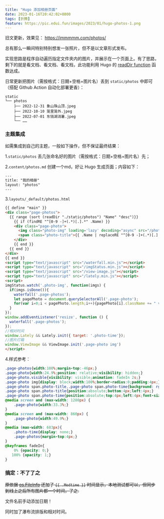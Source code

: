 ```yaml
---
title: "Hugo 添加相册页面"
date: 2023-01-16T20:42:02+0800
tags: [折腾]
feature: https://pic.edui.fun/images/2023/01/hugo-photos-1.png
---
```


旧文更新，效果见： <https://immmmm.com/photos/>

总有那么一瞬间特别特别想发一张照片，但不是以文章形式发布。

实现思路是程序自动遍历指定文件夹内的图片，并展示在一个页面上。有了思路，剩下的就是看文档、看文档、看文档，此功能利用 Hugo 的 [readDir function](https://gohugo.io/templates/files/) 函数达成。

<!--more-->

日常更新把图片（需按格式：日期+空格+图片名）丢到 `static/photos` 中即可（搭配 Github Action 自动化部署更香）：

```
static
└── photos
    ├── 2022-12-31 象山珠山顶.jpeg
    ├── 2022-10-10 笼里笼外.jpeg
    ├── 2022-07-01 东钱湖消暑.jpeg
    └── ……
``` 

### 主题集成

如需集成到自己的主题，一般如下操作，但不保证最终结果：

1.`static/photos` 丢几张命名好的图片（需按格式：日期+空格+图片名）先；

2.`content/photos.md` 创建一个md，好让 Hugo 生成页面；内容如下：

```html
---
title: "我的相册"
layout: "photos"
---
```

3.`layouts/_default/photos.html`
```html
{{ define "main" }}
<div class="page-photos">
  {{ range (sort (readDir "./static/photos") "Name" "desc")}}
    {{ if (findRE "^[0-9 -]+(.*)[.].*" .Name) }}
    <div class="page-photo">
      <img class="photo-img" loading='lazy' decoding="async" src="/photos/{{ .Name }}" alt="{{ .Name }}" />
      <span class="photo-title">{{ .Name | replaceRE "^[0-9 -]+(.*)[.].*" "$1"}}</span><span class="photo-time">{{ .Name | replaceRE "^([0-9-]+).*[.].*" "$1" }}</span>
    </div>
    {{ end }}
  {{ end }}
</div>
{{ end }}
<script type="text/javascript" src="/waterfall.min.js"></script>
<script type="text/javascript" src="/imgStatus.min.js"></script>
<script type="text/javascript" src="/view-image.js"></script>
<script type="text/javascript" src="/lately.min.js"></script>
<script>
imgStatus.watch('.photo-img', function(imgs) {
  if(imgs.isDone()){
    waterfall('.page-photos');
    let pagePhoto = document.querySelectorAll('.page-photo');
    for(var i=0;i < pagePhoto.length;i++){pagePhoto[i].className += " visible"};
  }
});
window.addEventListener('resize', function () {
  waterfall('.page-photos');
});
//相对时间
window.Lately && Lately.init({ target: '.photo-time'});
//图片灯箱
window.ViewImage && ViewImage.init('.page-photo img')
</script>
```


4.样式参考：
```css
.page-photos{width:100%;margin-top:-46px;}
.page-photo{width:24.9%;position: relative;visibility: hidden;}
.page-photo.visible{visibility: visible;animation: fadeIn 2s;}
.page-photo img{display: block;width:100%;border-radius:0;padding:4px;}
.page-photo span.photo-title,.page-photo span.photo-time{background: rgba(0, 0, 0, 0.3);padding:0px 8px;font-size:0.9rem;color: #fff;}
.page-photo span.photo-title{position:absolute;bottom:4px;left:4px;}
.page-photo span.photo-time{position:absolute;top:4px;left:4px;font-size:0.8rem;}
@media screen and (max-width: 1280px) {
	.page-photo{width:33.3%;}
}
@media screen and (max-width: 860px) {
	.page-photo{width:49.9%;}
}
@media (max-width: 683px){
	.photo-time{display: none;}
	.page-photos{margin-top:4px;}
}
@keyframes fadeIn{
	0% {opacity: 0;}
   100% {opacity: 1;}
}
```

### 搞定：不了了之

~~原依据 [os.FileInfo](https://golang.org/pkg/os/#FileInfo) 还加了 `{{ .Modtime }}` 时间显示，本地测试都可以，但同步到线上之后所有图片都一个时间，了之.~~

文件名前手动添加日期！

同时加了瀑布流排版和相对时间。